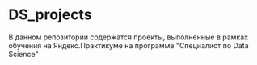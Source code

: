 # DS_projects
В данном репозитории содержатся проекты, выполненные в рамках обучения на Яндекс.Практикуме на программе "Специалист по Data Science"
